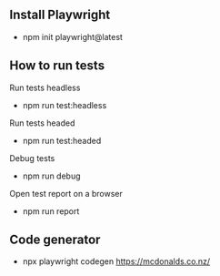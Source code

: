## Install Playwright

- npm init playwright@latest

## How to run tests

Run tests headless
- npm run test:headless

Run tests headed
- npm run test:headed

Debug tests
- npm run debug

Open test report on a browser
- npm run report

## Code generator
- npx playwright codegen https://mcdonalds.co.nz/
